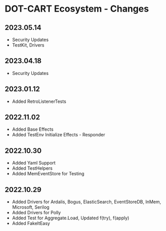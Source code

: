 # DOT-CART Ecosystem - Changes

## 2023.05.14

- Security Updates
- TestKit, Drivers

## 2023.04.18

- Security Updates


## 2023.01.12

- Added RetroListenerTests

## 2022.11.02

- Added Base Effects
- Added TestEnv Initialize Effects - Responder

## 2022.10.30

- Added Yaml Support
- Added TestHelpers
- Added MemEventStore for Testing

## 2022.10.29

- Added Drivers for Ardalis, Bogus, ElasticSearch, EventStoreDB, InMem, Microsoft, Serilog
- Added Drivers for Polly
- Added Test for Aggregate.Load, Updated f(try), f(apply)
- Added FakeItEasy



